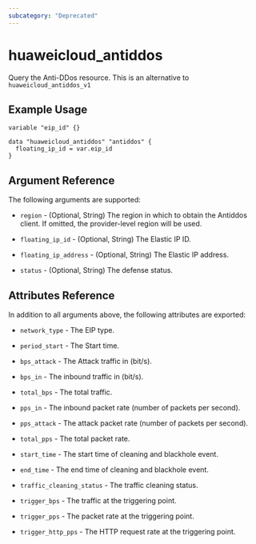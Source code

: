 ```yaml
---
subcategory: "Deprecated"
---
```


# huaweicloud\_antiddos

Query the Anti-DDos resource.
This is an alternative to `huaweicloud_antiddos_v1`

## Example Usage

```hcl
variable "eip_id" {}

data "huaweicloud_antiddos" "antiddos" {
  floating_ip_id = var.eip_id
}

```

## Argument Reference
The following arguments are supported:

* `region` - (Optional, String) The region in which to obtain the Antiddos client. If omitted, the provider-level region will be used.

* `floating_ip_id` - (Optional, String) The Elastic IP ID.

* `floating_ip_address` - (Optional, String) The Elastic IP address.

* `status` - (Optional, String) The defense status.

## Attributes Reference

In addition to all arguments above, the following attributes are exported:

* `network_type` - The EIP type.

* `period_start` - The Start time.

* `bps_attack` - The Attack traffic in (bit/s).

* `bps_in` - The inbound traffic in (bit/s).

* `total_bps` - The total traffic.

* `pps_in` - The inbound packet rate (number of packets per second).

* `pps_attack` - The attack packet rate (number of packets per second).

* `total_pps` - The total packet rate.

* `start_time` - The start time of cleaning and blackhole event.

* `end_time` - The end time of cleaning and blackhole event.

* `traffic_cleaning_status` - The traffic cleaning status.

* `trigger_bps` - The traffic at the triggering point.

* `trigger_pps` - The packet rate at the triggering point.

* `trigger_http_pps` - The HTTP request rate at the triggering point.

